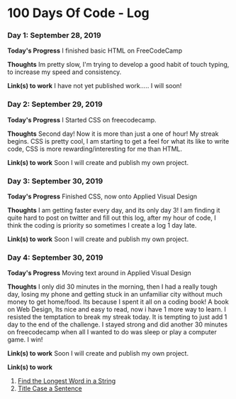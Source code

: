 # 100 Days Of Code - Log

### Day 1: September 28, 2019

**Today's Progress** I finished basic HTML on FreeCodeCamp

**Thoughts** Im pretty slow, I'm trying to develop a good habit of touch typing, to increase my speed and consistency.

**Link(s) to work** I have not yet published work..... I will soon!


### Day 2: September 29, 2019

**Today's Progress** I Started CSS on freecodecamp.

**Thoughts** Second day! Now it is more than just a one of hour! My streak begins. CSS is pretty cool, I am starting to get a feel for what its like to write code, CSS is more rewarding/interesting for me than HTML.

**Link(s) to work** Soon I will create and publish my own project.


### Day 3: September 30, 2019

**Today's Progress** Finished CSS, now onto Applied Visual Design

**Thoughts** I am getting faster every day, and its only day 3! I am finding it quite hard to post on twitter and fill out this log, after my hour of code, I think the coding is priority so sometimes I create a log 1 day late.

**Link(s) to work** Soon I will create and publish my own project.


### Day 4: September 30, 2019

**Today's Progress** Moving text around in Applied Visual Design

**Thoughts** I only did 30 minutes in the morning, then I had a really tough day, losing my phone and getting stuck in an unfamiliar city without much money to get home/food. Its because I spent it all on a coding book! A book on Web Design, Its nice and easy to read, now i have 1 more way to learn. I resisted the temptation to break my streak today. It is tempting to just add 1 day to the end of the challenge. I stayed strong and did another 30 minutes on freecodecamp when all I wanted to do was sleep or play a computer game. I win!

**Link(s) to work** Soon I will create and publish my own project.







**Link(s) to work**
1. [Find the Longest Word in a String](https://www.freecodecamp.com/challenges/find-the-longest-word-in-a-string)
2. [Title Case a Sentence](https://www.freecodecamp.com/challenges/title-case-a-sentence)
